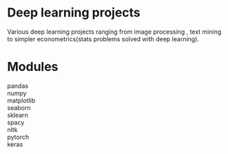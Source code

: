 # Deep learning projects

Various deep learning projects ranging from image processing , text mining to simpler econometrics(stats problems solved with deep learning). 

# Modules

pandas<br>
numpy<br>
matplotlib<br>
seaborn<br>
sklearn<br>
spacy<br>
nltk<br>
pytorch<br>
keras<br>
